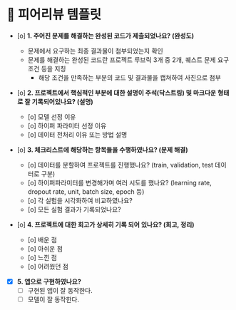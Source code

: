 # 🤔 피어리뷰 템플릿

- [o]  **1. 주어진 문제를 해결하는 완성된 코드가 제출되었나요? (완성도)**
    - 문제에서 요구하는 최종 결과물이 첨부되었는지 확인
    - 문제를 해결하는 완성된 코드란 프로젝트 루브릭 3개 중 2개, 
    퀘스트 문제 요구조건 등을 지칭
        - 해당 조건을 만족하는 부분의 코드 및 결과물을 캡쳐하여 사진으로 첨부

- [o]  **2. 프로젝트에서 핵심적인 부분에 대한 설명이 주석(닥스트링) 및 마크다운 형태로 잘 기록되어있나요? (설명)**
    - [o]  모델 선정 이유
    - [o]  하이퍼 파라미터 선정 이유
    - [o]  데이터 전처리 이유 또는 방법 설명

- [o]  **3. 체크리스트에 해당하는 항목들을 수행하였나요? (문제 해결)**
    - [o]  데이터를 분할하여 프로젝트를 진행했나요? (train, validation, test 데이터로 구분)
    - [o]  하이퍼파라미터를 변경해가며 여러 시도를 했나요? (learning rate, dropout rate, unit, batch size, epoch 등)
    - [o]  각 실험을 시각화하여 비교하였나요?
    - [o]  모든 실험 결과가 기록되었나요?

- [o]  **4. 프로젝트에 대한 회고가 상세히 기록 되어 있나요? (회고, 정리)**
    - [o]  배운 점
    - [o]  아쉬운 점
    - [o]  느낀 점
    - [o]  어려웠던 점

- [x]  **5.  앱으로 구현하였나요?**
    - [ ]  구현된 앱이 잘 동작한다.
    - [ ]  모델이 잘 동작한다.
